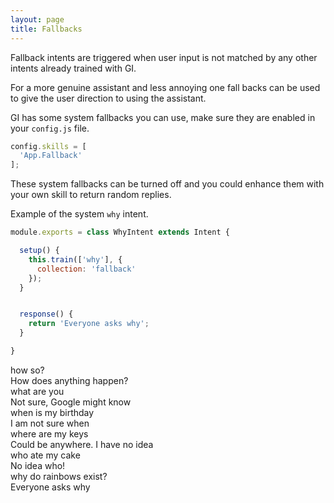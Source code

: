 ```yaml
---
layout: page
title: Fallbacks
---
```


Fallback intents are triggered when user input is not matched by any other intents already trained with GI.

For a more genuine assistant and less annoying one fall backs can be used to give the user direction to using the assistant.

GI has some system fallbacks you can use, make sure they are enabled in your `config.js` file.

~~~javascript
config.skills = [
  'App.Fallback'
];
~~~

These system fallbacks can be turned off and you could enhance them with your own skill to return random replies.

Example of the system `why` intent.

~~~javascript
module.exports = class WhyIntent extends Intent {

  setup() {
    this.train(['why'], {
      collection: 'fallback'
    });
  }


  response() {
    return 'Everyone asks why';
  }

}
~~~


<div class="chat" markdown="0">
  <div class="user"><span>how so?</span></div>
  <div class="bot"><span>How does anything happen?</span></div>

  <div class="user"><span>what are you</span></div>
  <div class="bot"><span>Not sure, Google might know</span></div>

  <div class="user"><span>when is my birthday</span></div>
  <div class="bot"><span>I am not sure when</span></div>

  <div class="user"><span>where are my keys</span></div>
  <div class="bot"><span>Could be anywhere. I have no idea</span></div>

  <div class="user"><span>who ate my cake</span></div>
  <div class="bot"><span>No idea who!</span></div>

  <div class="user"><span>why do rainbows exist?</span></div>
  <div class="bot"><span>Everyone asks why</span></div>
</div>
